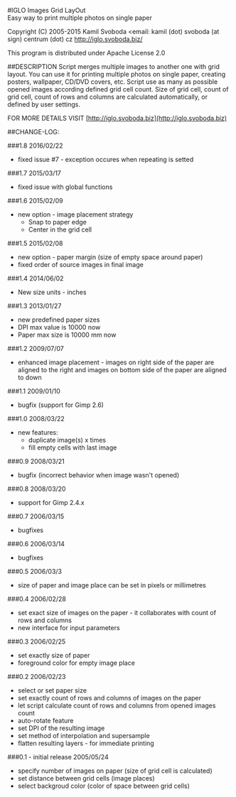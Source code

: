 #IGLO Images Grid LayOut  
Easy way to print multiple photos on single paper

Copyright (C) 2005-2015 Kamil Svoboda <email: kamil (dot) svoboda (at sign) centrum (dot) cz
http://iglo.svoboda.biz/

This program is distributed under Apache License 2.0

##DESCRIPTION 
Script merges multiple images to another one with grid layout. 
You can use it for printing multiple photos on single paper, creating posters, wallpaper, CD/DVD covers, etc.
Script use as many as possible opened images according defined grid cell count.
Size of grid cell, count of grid cell, count of rows and columns are calculated automatically, or 
defined by user settings.

FOR MORE DETAILS VISIT [http://iglo.svoboda.biz](http://iglo.svoboda.biz)

##CHANGE-LOG:

###1.8 2016/02/22
* fixed issue #7 - exception occures when repeating is setted

###1.7 2015/03/17
* fixed issue with global functions

###1.6 2015/02/09
* new option - image placement strategy
	* Snap to paper edge
    * Center in the grid cell

###1.5 2015/02/08
* new option - paper margin (size of empty space around paper)
* fixed order of source images in final image

###1.4 2014/06/02
* New size units - inches

###1.3 2013/01/27
* new predefined paper sizes
* DPI max value is 10000 now
* Paper max size is 10000 mm now

###1.2 2009/07/07
* enhanced image placement - images on right side of the paper are aligned to the right and images on bottom side of the paper are aligned to down

###1.1 2009/01/10
* bugfix (support for Gimp 2.6) 

###1.0 2008/03/22
* new features: 
	* duplicate image(s) x times
	* fill empty cells with last image

###0.9 2008/03/21
* bugfix (incorrect behavior when image wasn't opened)

###0.8 2008/03/20
* support for Gimp 2.4.x

###0.7 2006/03/15
* bugfixes 

###0.6 2006/03/14
* bugfixes

###0.5 2006/03/3
* size of paper and image place can be set in pixels or millimetres

###0.4 2006/02/28
* set exact size of images on the paper - it collaborates with count of rows and columns
* new interface for input parameters 

###0.3 2006/02/25
* set exactly size of paper
* foreground color for empty image place

###0.2  2006/02/23
* select or set paper size
* set exactly count of rows and columns of images on the paper
* let script calculate count of rows and columns from opened images count 
* auto-rotate feature
* set DPI of the resulting image
* set method of interpolation and supersample
* flatten resulting layers - for immediate printing

###0.1 - initial release 2005/05/24
* specify number of images on paper (size of grid cell is calculated)
* set distance between grid cells (image places)
* select backgroud color (color of space between grid cells)
